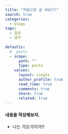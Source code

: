 ```yaml
---
title: "처음으로 글 써보기!"
search: true
categories: 
  - blogs
tags:
  - 일상  
  - 생각
  
defaults:
  # _posts
  - scope:
      path: ""
      type: posts
    values:
      layout: single
      author_profile: true
      read_time: true
      comments: true
      share: true
      related: true
---
```



#### 내용을 작성해보자.
- 나는 가오가이거!!
